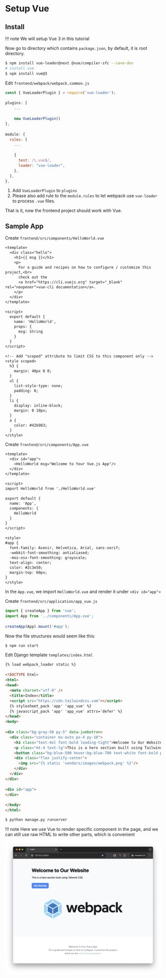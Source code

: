 # Setup Vue

## Install

!!! note
    We will setup Vue 3 in this tutorial

Now go to directory which contains `package.json`, by default, it is root directory.

```bash
$ npm install vue-loader@next @vue/compiler-sfc --save-dev
# install vue
$ npm install vue@3
```

Edit `frontend/webpack/webpack.common.js`

```js
const { VueLoaderPlugin } = require('vue-loader');

plugins: [
    ...

    new VueLoaderPlugin()
],

module: {
  rules: [
    ...
      
    {
      test: /\.vue$/,
      loader: "vue-loader",
    },
  ],
},
```

1. Add `VueLoaderPlugin` to `plugins`
1. Please also add rule to the `module.rules` to let webpack use `vue-loader` to process `.vue` files.

That is it, now the frontend project should work with Vue.

## Sample App

Create `frontend/src/components/HelloWorld.vue`

```vue
<template>
  <div class="hello">
    <h1>{{ msg }}</h1>
    <p>
      For a guide and recipes on how to configure / customize this project,<br>
      check out the
      <a href="https://cli.vuejs.org" target="_blank" rel="noopener">vue-cli documentation</a>.
    </p>
  </div>
</template>

<script>
  export default {
    name: 'HelloWorld',
    props: {
      msg: String
    }
  }
</script>

<!-- Add "scoped" attribute to limit CSS to this component only -->
<style scoped>
  h3 {
    margin: 40px 0 0;
  }
  ul {
    list-style-type: none;
    padding: 0;
  }
  li {
    display: inline-block;
    margin: 0 10px;
  }
  a {
    color: #42b983;
  }
</style>
```

Create `frontend/src/components/App.vue`

```vue
<template>
  <div id="app">
    <HelloWorld msg="Welcome to Your Vue.js App"/>
  </div>
</template>

<script>
import HelloWorld from './HelloWorld.vue'

export default {
  name: 'App',
  components: {
    HelloWorld
  }
}
</script>

<style>
#app {
  font-family: Avenir, Helvetica, Arial, sans-serif;
  -webkit-font-smoothing: antialiased;
  -moz-osx-font-smoothing: grayscale;
  text-align: center;
  color: #2c3e50;
  margin-top: 60px;
}
</style>
```

In the `App.vue`, we import `HelloWorld.vue` and render it under `<div id="app">`

Create `frontend/src/application/app_vue.js`

```js
import { createApp } from 'vue';
import App from '../components/App.vue';

createApp(App).mount('#app');
```

Now the file structures would seem like this:

```
$ npm run start
```

Edit Django template `templates/index.html`

```html hl_lines="9 10"
{% load webpack_loader static %}

<!DOCTYPE html>
<html>
<head>
  <meta charset="utf-8" />
  <title>Index</title>
  <script src="https://cdn.tailwindcss.com"></script>
  {% stylesheet_pack 'app' 'app_vue' %}
  {% javascript_pack 'app' 'app_vue' attrs='defer' %}
</head>
<body>

<div class="bg-gray-50 py-5" data-jumbotron>
  <div class="container mx-auto px-4 py-10">
    <h1 class="text-4xl font-bold leading-tight">Welcome to Our Website</h1>
    <p class="mt-4 text-lg">This is a hero section built using Tailwind CSS.</p>
    <button class="bg-blue-500 hover:bg-blue-700 text-white font-bold py-2 px-4 mt-6 rounded-lg">Get Started</button>
    <div class="flex justify-center">
      <img src="{% static 'vendors/images/webpack.png' %}"/>
    </div>
  </div>
</div>

<div id="app">
</div>

</body>
</html>
```

```bash
$ python manage.py runserver
```

!!! note
    Here we use Vue to render specific component in the page, and we can still use raw HTML to write other parts, which is convenient

![Vue example](images/vue-example.jpg)
